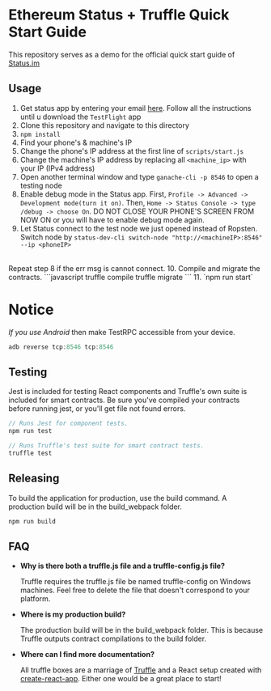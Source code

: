# Ethereum Status + Truffle Quick Start Guide
This repository serves as a demo for the official quick start guide of [Status.im](https://status.im/) 

## Usage
1. Get status app by entering your email [here](https://status.im/). Follow all the instructions until u download the `TestFlight` app
2. Clone this repository and navigate to this directory 
3. `npm install`
4. Find your phone's & machine's IP 
5. Change the phone's IP address at the first line of `scripts/start.js`
6. Change the machine's IP address by replacing all `<machine_ip>` with your IP (IPv4 address)
7. Open another terminal window and type `ganache-cli -p 8546` to open a testing node
8. Enable debug mode in the Status app. First, `Profile -> Advanced -> Development mode(turn it on)`. Then, `Home -> Status Console -> type /debug -> choose On`. DO NOT CLOSE YOUR PHONE'S SCREEN FROM NOW ON or you will have to enable debug mode again. 
9. Let Status connect to the test node we just opened instead of Ropsten. Switch node by `status-dev-cli switch-node "http://<machineIP>:8546" --ip <phoneIP>` 
<br>
Repeat step 8 if the err msg is cannot connect.
10. Compile and migrate the contracts.
```javascript
truffle compile
truffle migrate
```
11. `npm run start`

# Notice
*If you use Android* then make TestRPC accessible from your device.
```javascript
adb reverse tcp:8546 tcp:8546
```

## Testing

Jest is included for testing React components and Truffle's own suite is included for smart contracts. Be sure you've compiled your contracts before running jest, or you'll get file not found errors.

```javascript
// Runs Jest for component tests.
npm run test

// Runs Truffle's test suite for smart contract tests.
truffle test
```

## Releasing

To build the application for production, use the build command. A production build will be in the build_webpack folder.

```javascript
npm run build
```

## FAQ

* __Why is there both a truffle.js file and a truffle-config.js file?__

    Truffle requires the truffle.js file be named truffle-config on Windows machines. Feel free to delete the file that doesn't correspond to your platform.

* __Where is my production build?__

    The production build will be in the build_webpack folder. This is because Truffle outputs contract compilations to the build folder.

* __Where can I find more documentation?__

    All truffle boxes are a marriage of [Truffle](http://truffleframework.com/) and a React setup created with [create-react-app](https://github.com/facebookincubator/create-react-app/blob/master/packages/react-scripts/template/README.md). Either one would be a great place to start!
